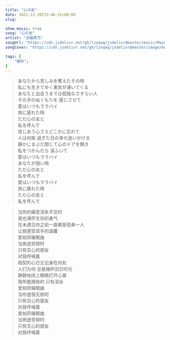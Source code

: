 ```yaml
---
title: "心の友"
date: 2021-12-20T23:40:15+08:00
slug: 

show_music: true
song: "心の友"
artist: "五輪真弓"
songUrl: "https://cdn.jsdelivr.net/gh/lzxqaq/jsdelivr@master/music/Mayumi_Itsuwa_Kokorono_Tomo.mp3"
songCover: "https://cdn.jsdelivr.net/gh/lzxqaq/jsdelivr@master/image/music/Mayumi_Itsuwa_Kokorono_Tomo.jpg"

tags: [
    "瞎听",
]
---
```


> あなたから苦しみを奪えたその時  
> 私にも生きてゆく勇気が湧いてくる  
> あなたと出会うまでは孤独なさすらい人  
> その手のぬくもりを 感じさせて  
> 愛はいつもララバイ  
> 旅に疲れた時  
> ただ心の友と  
> 私を呼んで  
> 信じあう心さえどこかに忘れて  
> 人は何故 過ぎた日の幸せ追いかける  
> 静かにまぶた閉じて心のドアを開き  
> 私をつかんだら 涙ふいて  
> 愛はいつもララバイ  
> あなたが弱い時  
> ただ心の友と  
> 私を呼んで  
> 愛はいつもララバイ  
> 旅に疲れた時  
> ただ心の友と  
> 私を呼んで  

> 当你的痛苦消失不见时  
> 我也满怀生存的勇气  
> 在未遇见你之前一直都是孤单一人  
> 让我感受双手的温馨  
> 爱如同催眠曲  
> 当旅途劳顿时  
> 只有交心的朋友  
> 对我呼喊着  
> 相契的心已忘记身在何处  
> 人们为何 总是缅怀旧日时光  
> 静静地闭上眼睛打开心扉  
> 我所能拥有的 只有泪水  
> 爱如同催眠曲  
> 当你虚弱无依时  
> 只有交心的朋友  
> 对我呼喊着  
> 爱如同催眠曲  
> 当旅途劳顿时  
> 只有交心的朋友  
> 对我呼喊着  